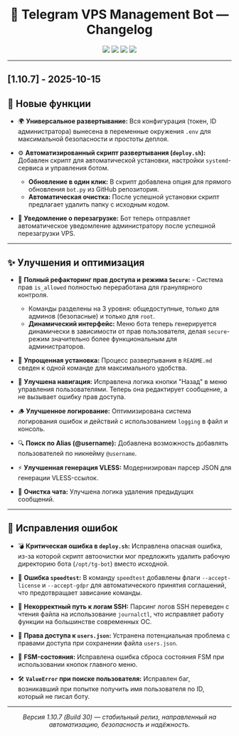 <h1 align="center">📝 Telegram VPS Management Bot — Changelog</h1>

<p align="center">
  <img src="https://img.shields.io/badge/version-1.10.6-blue?style=flat-square" />
  <img src="https://img.shields.io/badge/build-28(stable)-purple?style=flat-square" />
  <img src="https://img.shields.io/badge/date-Октябрь%202025-green?style=flat-square" />
  <img src="https://img.shields.io/badge/status-stable-success?style=flat-square" />
</p>

---

## [1.10.7] - 2025-10-15

## 🚀 Новые функции

- 🌍 **Универсальное развертывание:** Вся конфигурация (токен, ID администратора) вынесена в переменные окружения `.env` для максимальной безопасности и простоты деплоя.

- ⚙️ **Автоматизированный скрипт развертывания (`deploy.sh`):** Добавлен скрипт для автоматической установки, настройки `systemd`-сервиса и управления ботом.
  - **Обновление в один клик:** В скрипт добавлена опция для прямого обновления `bot.py` из GitHub репозитория.
  - **Автоматическая очистка:** После успешной установки скрипт предлагает удалить папку с исходным кодом.

- 🔔 **Уведомление о перезагрузке:** Бот теперь отправляет автоматическое уведомление администратору после успешной перезагрузки VPS.

---

## ✨ Улучшения и оптимизация

- 🧩 **Полный рефакторинг прав доступа и режима `Secure`:** - Система прав `is_allowed` полностью переработана для гранулярного контроля.
  - Команды разделены на 3 уровня: общедоступные, только для админов (безопасные) и только для `root`.
  - **Динамический интерфейс:** Меню бота теперь генерируется динамически в зависимости от прав пользователя, делая `secure`-режим значительно более функциональным для администраторов.

- 🚀 **Упрощенная установка:** Процесс развертывания в `README.md` сведен к одной команде для максимального удобства.

-  🧭 **Улучшена навигация:** Исправлена логика кнопки "Назад" в меню управления пользователями. Теперь она редактирует сообщение, а не вызывает ошибку прав доступа.

- 🪵 **Улучшенное логирование:** Оптимизирована система логирования ошибок и действий с использованием `logging` в файл и консоль.

- 🔍 **Поиск по Alias (@username):** Добавлена возможность добавлять пользователей по никнейму `@username`.

- ⚡ **Улучшенная генерация VLESS:** Модернизирован парсер JSON для генерации VLESS-ссылок.

- 🧹 **Очистка чата:** Улучшена логика удаления предыдущих сообщений.

---

## 🔧 Исправления ошибок

- 💣 **Критическая ошибка в `deploy.sh`:** Исправлена опасная ошибка, из-за которой скрипт автоочистки мог предложить удалить рабочую директорию бота (`/opt/tg-bot`) вместо исходной.

- 📜 **Ошибка `speedtest`:** В команду `speedtest` добавлены флаги `--accept-license` и `--accept-gdpr` для автоматического принятия соглашений, что предотвращает зависание команды.

- 🐛 **Некорректный путь к логам SSH:** Парсинг логов SSH переведен с чтения файла на использование `journalctl`, что исправляет работу функции на большинстве современных ОС.

- 📂 **Права доступа к `users.json`:** Устранена потенциальная проблема с правами доступа при сохранении файла `users.json`.

- 🔄 **FSM-состояния:** Исправлена ошибка сброса состояния FSM при использовании кнопок главного меню.

- 🛠 **`ValueError` при поиске пользователя:** Исправлен баг, возникавший при попытке получить имя пользователя по ID, который не писал боту.

---

<p align="center">
  <i>Версия 1.10.7 (Build 30) — стабильный релиз, направленный на автоматизацию, безопасность и надёжность.</i>
</p>
